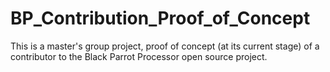 # BP_Contribution_Proof_of_Concept
This is a master's group project, proof of concept (at its current stage) of a contributor to the Black Parrot Processor open source project.
